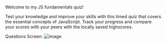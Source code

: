 Welcome to my JS fundamentals quiz!

Test your knowledge and improve your skills with this timed quiz that covers the essential concepts of JavaScript. Track your progress and compare your scores with your peers with the locally saved highscores. 

Questions Screen: 
![image](https://user-images.githubusercontent.com/119896882/214693488-9f32b03d-3c0d-4dcc-adf7-dbff607d6ced.png)
